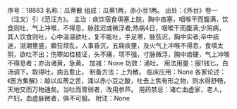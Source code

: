 序号：18883
名称：瓜蒂散
组成：瓜蒂1两，赤小豆1两。
出处：《外台》卷一（注文）引《范汪方》。
主治：痰饮宿食填塞上脘，胸中痞塞，咽喉干而腹满，饮食则吐，气上冲喉，不得息，脉弦迟或微浮者;热病4日，咽喉干而腹满;少阴病，其人饮食则吐，心中温温欲吐，复不能吐，手足寒，脉弦迟，胸中实者;卒中痰迷，涎潮壅盛，癫狂烦乱，人事昏沉，五痫痰壅，及火气上冲喉不得息，食填太阴，欲吐不出；伤寒如桂枝证，头不痛，项不强，寸脉微浮，胸中痞硬，气上冲喉不得息者；亦治诸黄，急黄。
加减：None
功效：涌吐。
用法用量：服1钱匕，白汤调下。取得吐，病去愈止。
制备方法：上为散。
临床应用：None
各家论述：《医方集解》：越以瓜蒂之苦，涌以赤小豆之酸，吐去上焦有形之物，则水得舒畅，天地交而万物通矣。当吐而胃弱者，改用参芦。
用药禁忌：诸亡血虚家，老人，产妇，血虚脉微者，俱不可服。
附注：None
